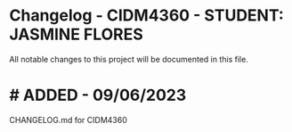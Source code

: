 # Changelog - CIDM4360 - STUDENT: JASMINE FLORES

All notable changes to this project will be documented in this file.

# # ADDED - 09/06/2023
CHANGELOG.md for CIDM4360
